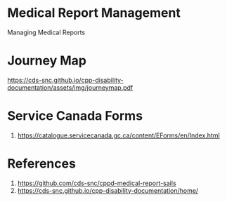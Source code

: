 # Medical Report Management
Managing Medical Reports

# Journey Map
https://cds-snc.github.io/cpp-disability-documentation/assets/img/journeymap.pdf

# Service Canada Forms
1. https://catalogue.servicecanada.gc.ca/content/EForms/en/Index.html

# References
1. https://github.com/cds-snc/cppd-medical-report-sails
2. https://cds-snc.github.io/cpp-disability-documentation/home/
